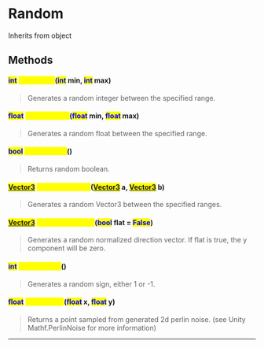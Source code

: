 # Random
Inherits from object
## Methods
#### <mark style="color:blue;">int</mark> <mark style="color:yellow;">RandomInt</mark>(<mark style="color:blue;">int</mark> min, <mark style="color:blue;">int</mark> max)
> Generates a random integer between the specified range.
#### <mark style="color:blue;">float</mark> <mark style="color:yellow;">RandomFloat</mark>(<mark style="color:blue;">float</mark> min, <mark style="color:blue;">float</mark> max)
> Generates a random float between the specified range.
#### <mark style="color:blue;">bool</mark> <mark style="color:yellow;">RandomBool</mark>()
> Returns random boolean.
#### <mark style="color:blue;">[Vector3](../objects/Vector3.md)</mark> <mark style="color:yellow;">RandomVector3</mark>(<mark style="color:blue;">[Vector3](../objects/Vector3.md)</mark> a, <mark style="color:blue;">[Vector3](../objects/Vector3.md)</mark> b)
> Generates a random Vector3 between the specified ranges.
#### <mark style="color:blue;">[Vector3](../objects/Vector3.md)</mark> <mark style="color:yellow;">RandomDirection</mark>(<mark style="color:blue;">bool</mark> flat = <mark style="color:blue;">False</mark>)
> Generates a random normalized direction vector. If flat is true, the y component will be zero.
#### <mark style="color:blue;">int</mark> <mark style="color:yellow;">RandomSign</mark>()
> Generates a random sign, either 1 or -1.
#### <mark style="color:blue;">float</mark> <mark style="color:yellow;">PerlinNoise</mark>(<mark style="color:blue;">float</mark> x, <mark style="color:blue;">float</mark> y)
> Returns a point sampled from generated 2d perlin noise. (see Unity Mathf.PerlinNoise for more information)

---

